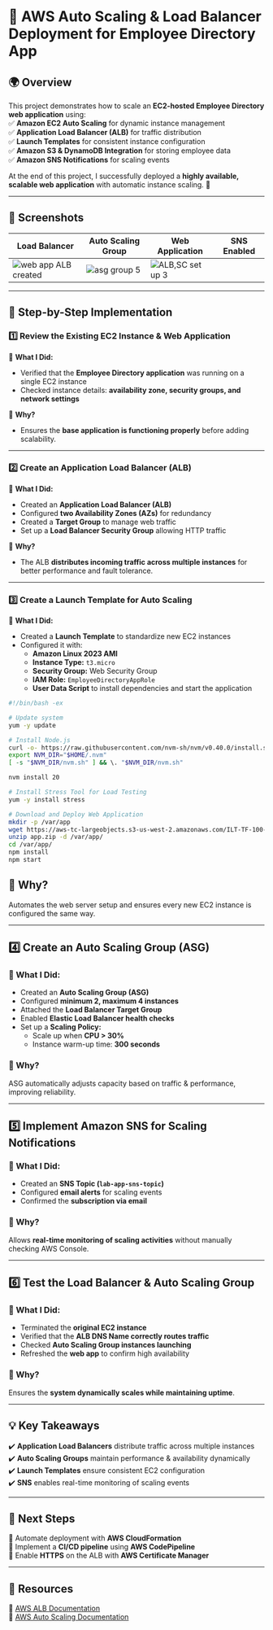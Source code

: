 # 🚀 AWS Auto Scaling & Load Balancer Deployment for Employee Directory App  

## 🌍 Overview  
This project demonstrates how to scale an **EC2-hosted Employee Directory web application** using:  
✅ **Amazon EC2 Auto Scaling** for dynamic instance management  
✅ **Application Load Balancer (ALB)** for traffic distribution  
✅ **Launch Templates** for consistent instance configuration  
✅ **Amazon S3 & DynamoDB Integration** for storing employee data  
✅ **Amazon SNS Notifications** for scaling events  

At the end of this project, I successfully deployed a **highly available, scalable web application** with automatic instance scaling. 🎉  

---

## **📸 Screenshots**  
| Load Balancer | Auto Scaling Group | Web Application | SNS Enabled |
|--------------|--------------------|----------------|----------------| 
| ![web app ALB created](https://github.com/user-attachments/assets/81b80d65-7225-4e65-8e49-1a27ec875607) | ![asg group 5](https://github.com/user-attachments/assets/77f6decd-4c5b-4b39-aaa4-066146446454) | ![ALB,SC set up 3](https://github.com/user-attachments/assets/00a99a50-2fea-41c5-aaa0-01c79fbf73de) | | ![SNS subscription service](https://github.com/user-attachments/assets/7ec113fa-3296-47a2-9a54-105b2995444f) |

---

## 🚀 **Step-by-Step Implementation**  

### **1️⃣ Review the Existing EC2 Instance & Web Application**  
📌 **What I Did:**  
- Verified that the **Employee Directory application** was running on a single EC2 instance  
- Checked instance details: **availability zone, security groups, and network settings**  

📌 **Why?**  
- Ensures the **base application is functioning properly** before adding scalability.  

---

### **2️⃣ Create an Application Load Balancer (ALB)**  
📌 **What I Did:**  
- Created an **Application Load Balancer (ALB)**  
- Configured **two Availability Zones (AZs)** for redundancy  
- Created a **Target Group** to manage web traffic  
- Set up a **Load Balancer Security Group** allowing HTTP traffic  

📌 **Why?**  
- The ALB **distributes incoming traffic across multiple instances** for better performance and fault tolerance.  

---

### **3️⃣ Create a Launch Template for Auto Scaling**  
📌 **What I Did:**  
- Created a **Launch Template** to standardize new EC2 instances  
- Configured it with:  
  - **Amazon Linux 2023 AMI**  
  - **Instance Type:** `t3.micro`  
  - **Security Group:** Web Security Group  
  - **IAM Role:** `EmployeeDirectoryAppRole`  
  - **User Data Script** to install dependencies and start the application  

```bash
#!/bin/bash -ex

# Update system
yum -y update

# Install Node.js
curl -o- https://raw.githubusercontent.com/nvm-sh/nvm/v0.40.0/install.sh | bash
export NVM_DIR="$HOME/.nvm"
[ -s "$NVM_DIR/nvm.sh" ] && \. "$NVM_DIR/nvm.sh"

nvm install 20

# Install Stress Tool for Load Testing
yum -y install stress

# Download and Deploy Web Application
mkdir -p /var/app
wget https://aws-tc-largeobjects.s3-us-west-2.amazonaws.com/ILT-TF-100-TECESS-5/app/app.zip
unzip app.zip -d /var/app/
cd /var/app/
npm install
npm start
```
## 📌 Why?  
Automates the web server setup and ensures every new EC2 instance is configured the same way.  

---

## 4️⃣ Create an Auto Scaling Group (ASG)  
### 📌 What I Did:  
- Created an **Auto Scaling Group (ASG)**  
- Configured **minimum 2, maximum 4 instances**  
- Attached the **Load Balancer Target Group**  
- Enabled **Elastic Load Balancer health checks**  
- Set up a **Scaling Policy:**  
  - Scale up when **CPU > 30%**  
  - Instance warm-up time: **300 seconds**  

### 📌 Why?  
ASG automatically adjusts capacity based on traffic & performance, improving reliability.  

---

## 5️⃣ Implement Amazon SNS for Scaling Notifications  
### 📌 What I Did:  
- Created an **SNS Topic (`lab-app-sns-topic`)**  
- Configured **email alerts** for scaling events  
- Confirmed the **subscription via email**  

### 📌 Why?  
Allows **real-time monitoring of scaling activities** without manually checking AWS Console.  

---

## 6️⃣ Test the Load Balancer & Auto Scaling Group  
### 📌 What I Did:  
- Terminated the **original EC2 instance**  
- Verified that the **ALB DNS Name correctly routes traffic**  
- Checked **Auto Scaling Group instances launching**  
- Refreshed the **web app** to confirm high availability  

### 📌 Why?  
Ensures the **system dynamically scales while maintaining uptime**.  

---

## 💡 Key Takeaways  
✔️ **Application Load Balancers** distribute traffic across multiple instances  
✔️ **Auto Scaling Groups** maintain performance & availability dynamically  
✔️ **Launch Templates** ensure consistent EC2 configuration  
✔️ **SNS** enables real-time monitoring of scaling events  

---

## 📌 Next Steps  
🔹 Automate deployment with **AWS CloudFormation**  
🔹 Implement a **CI/CD pipeline** using **AWS CodePipeline**  
🔹 Enable **HTTPS** on the ALB with **AWS Certificate Manager**  

---

## 🔗 Resources  
📖 [AWS ALB Documentation](https://docs.aws.amazon.com/elasticloadbalancing/latest/application/introduction.html)  
📖 [AWS Auto Scaling Documentation](https://docs.aws.amazon.com/autoscaling/)  

